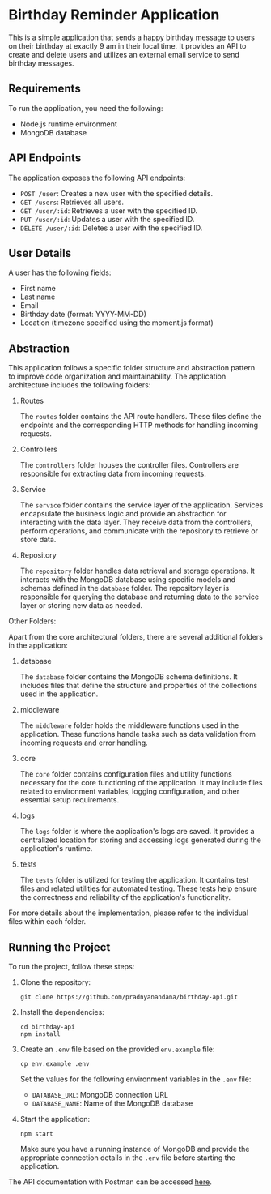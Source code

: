 # Birthday Reminder Application

This is a simple application that sends a happy birthday message to users on their birthday at exactly 9 am in their local time. It provides an API to create and delete users and utilizes an external email service to send birthday messages.

## Requirements

To run the application, you need the following:

- Node.js runtime environment
- MongoDB database

## API Endpoints

The application exposes the following API endpoints:

- `POST /user`: Creates a new user with the specified details.
- `GET /users`: Retrieves all users.
- `GET /user/:id`: Retrieves a user with the specified ID.
- `PUT /user/:id`: Updates a user with the specified ID.
- `DELETE /user/:id`: Deletes a user with the specified ID.

## User Details

A user has the following fields:

- First name
- Last name
- Email
- Birthday date (format: YYYY-MM-DD)
- Location (timezone specified using the moment.js format)

## Abstraction

This application follows a specific folder structure and abstraction pattern to improve code organization and maintainability. The application architecture includes the following folders:

1. Routes

   The `routes` folder contains the API route handlers. These files define the endpoints and the corresponding HTTP methods for handling incoming requests.

2. Controllers

   The `controllers` folder houses the controller files. Controllers are responsible for extracting data from incoming requests.

3. Service

   The `service` folder contains the service layer of the application. Services encapsulate the business logic and provide an abstraction for interacting with the data layer. They receive data from the controllers, perform operations, and communicate with the repository to retrieve or store data.

4. Repository

   The `repository` folder handles data retrieval and storage operations. It interacts with the MongoDB database using specific models and schemas defined in the `database` folder. The repository layer is responsible for querying the database and returning data to the service layer or storing new data as needed.

Other Folders:

Apart from the core architectural folders, there are several additional folders in the application:

1. database

   The `database` folder contains the MongoDB schema definitions. It includes files that define the structure and properties of the collections used in the application.

2. middleware

   The `middleware` folder holds the middleware functions used in the application. These functions handle tasks such as data validation from incoming requests and error handling.

3. core

   The `core` folder contains configuration files and utility functions necessary for the core functioning of the application. It may include files related to environment variables, logging configuration, and other essential setup requirements.

4. logs

   The `logs` folder is where the application's logs are saved. It provides a centralized location for storing and accessing logs generated during the application's runtime.

5. tests

   The `tests` folder is utilized for testing the application. It contains test files and related utilities for automated testing. These tests help ensure the correctness and reliability of the application's functionality.

For more details about the implementation, please refer to the individual files within each folder.

## Running the Project

To run the project, follow these steps:

1. Clone the repository:

   ```shell
   git clone https://github.com/pradnyanandana/birthday-api.git
   ```

2. Install the dependencies:

   ```shell
   cd birthday-api
   npm install
   ```

3. Create an `.env` file based on the provided `env.example` file:

   ```shell
   cp env.example .env
   ```

   Set the values for the following environment variables in the `.env` file:

   - `DATABASE_URL`: MongoDB connection URL
   - `DATABASE_NAME`: Name of the MongoDB database

4. Start the application:

   ```shell
   npm start
   ```

   Make sure you have a running instance of MongoDB and provide the appropriate connection details in the `.env` file before starting the application.

The API documentation with Postman can be accessed [here](https://www.postman.com/galactic-firefly-138065/workspace/birthday-reminder/collection/2534395-a92ced8a-d5f1-4ef8-9ac1-21f1ec6fdd54?action=share&creator=2534395).